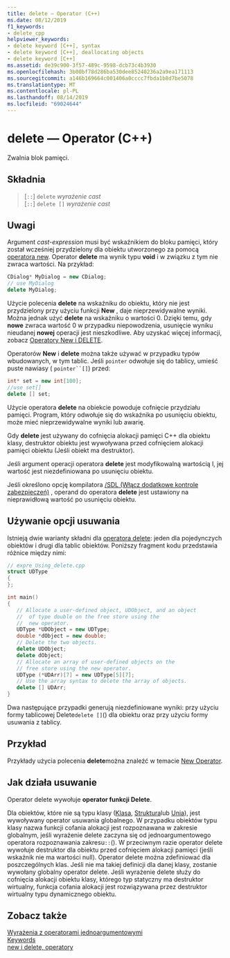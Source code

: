 ```yaml
---
title: delete — Operator (C++)
ms.date: 08/12/2019
f1_keywords:
- delete_cpp
helpviewer_keywords:
- delete keyword [C++], syntax
- delete keyword [C++], deallocating objects
- delete keyword [C++]
ms.assetid: de39c900-3f57-489c-9598-dcb73c4b3930
ms.openlocfilehash: 3b00bf78d286ba530dee85240236a2a9ea171113
ms.sourcegitcommit: a146b169664c001406a0cccc7fbda1b8d7be5078
ms.translationtype: MT
ms.contentlocale: pl-PL
ms.lasthandoff: 08/14/2019
ms.locfileid: "69024644"
---
```

# <a name="delete-operator-c"></a>delete — Operator (C++)

Zwalnia blok pamięci.

## <a name="syntax"></a>Składnia

> [`::`] `delete` *wyrażenie cast*\
> [`::`] `delete []` *wyrażenie cast*

## <a name="remarks"></a>Uwagi

Argument *cast-expression* musi być wskaźnikiem do bloku pamięci, który został wcześniej przydzielony dla obiektu utworzonego za pomocą [operatora new](../cpp/new-operator-cpp.md). Operator **delete** ma wynik typu **void** i w związku z tym nie zwraca wartości. Na przykład:

```cpp
CDialog* MyDialog = new CDialog;
// use MyDialog
delete MyDialog;
```

Użycie polecenia **delete** na wskaźniku do obiektu, który nie jest przydzielony przy użyciu funkcji **New** , daje nieprzewidywalne wyniki. Można jednak użyć **delete** na wskaźniku o wartości 0. Dzięki temu, gdy **nowe** zwraca wartość 0 w przypadku niepowodzenia, usunięcie wyniku nieudanej **nowej** operacji jest nieszkodliwe. Aby uzyskać więcej informacji, zobacz [Operatory New i DELETE](../cpp/new-and-delete-operators.md).

Operatorów **New** i **delete** można także używać w przypadku typów wbudowanych, w tym tablic. Jeśli `pointer` odwołuje się do tablicy, umieść puste nawiasy ( `pointer``[]`) przed:

```cpp
int* set = new int[100];
//use set[]
delete [] set;
```

Użycie operatora **delete** na obiekcie powoduje cofnięcie przydziału pamięci. Program, który odwołuje się do wskaźnika po usunięciu obiektu, może mieć nieprzewidywalne wyniki lub awarię.

Gdy **delete** jest używany do cofnięcia alokacji pamięci C++ dla obiektu klasy, destruktor obiektu jest wywoływana przed cofnięciem alokacji pamięci obiektu (Jeśli obiekt ma destruktor).

Jeśli argument operacji operatora **delete** jest modyfikowalną wartością l, jej wartość jest niezdefiniowana po usunięciu obiektu.

Jeśli określono opcję kompilatora [/SDL (Włącz dodatkowe kontrole zabezpieczeń)](/cpp/build/reference/sdl-enable-additional-security-checks) , operand do operatora **delete** jest ustawiony na nieprawidłową wartość po usunięciu obiektu.

## <a name="using-delete"></a>Używanie opcji usuwania

Istnieją dwie warianty składni dla [operatora delete](../cpp/delete-operator-cpp.md): jeden dla pojedynczych obiektów i drugi dla tablic obiektów. Poniższy fragment kodu przedstawia różnice między nimi:

```cpp
// expre_Using_delete.cpp
struct UDType
{
};

int main()
{
   // Allocate a user-defined object, UDObject, and an object
   //  of type double on the free store using the
   //  new operator.
   UDType *UDObject = new UDType;
   double *dObject = new double;
   // Delete the two objects.
   delete UDObject;
   delete dObject;
   // Allocate an array of user-defined objects on the
   // free store using the new operator.
   UDType (*UDArr)[7] = new UDType[5][7];
   // Use the array syntax to delete the array of objects.
   delete [] UDArr;
}
```

Dwa następujące przypadki generują niezdefiniowane wyniki: przy użyciu formy tablicowej Delete`delete []`() dla obiektu oraz przy użyciu formy usuwania z tablicy.

## <a name="example"></a>Przykład

Przykłady użycia polecenia **delete**można znaleźć w temacie [New Operator](../cpp/new-operator-cpp.md).

## <a name="how-delete-works"></a>Jak działa usuwanie

Operator delete wywołuje **operator funkcji Delete**.

Dla obiektów, które nie są typu klasy ([Klasa](../cpp/class-cpp.md), [Struktura](../cpp/struct-cpp.md)lub [Unia](../cpp/unions.md)), jest wywoływany operator usuwania globalnego. W przypadku obiektów typu klasy nazwa funkcji cofania alokacji jest rozpoznawana w zakresie globalnym, jeśli wyrażenie delete zaczyna się od jednoargumentowego operatora rozpoznawania zakresu`::`(). W przeciwnym razie operator delete wywołuje destruktor dla obiektu przed cofnięciem alokacji pamięci (jeśli wskaźnik nie ma wartości null). Operator delete można zdefiniować dla poszczególnych klas. Jeśli nie ma takiej definicji dla danej klasy, zostanie wywołany globalny operator delete. Jeśli wyrażenie delete służy do cofnięcia alokacji obiektu klasy, którego typ statyczny ma destruktor wirtualny, funkcja cofania alokacji jest rozwiązywana przez destruktor wirtualny typu dynamicznego obiektu.

## <a name="see-also"></a>Zobacz także

[Wyrażenia z operatorami jednoargumentowymi](../cpp/expressions-with-unary-operators.md)\
[Keywords](../cpp/keywords-cpp.md)\
[new i delete, operatory](../cpp/new-and-delete-operators.md)